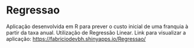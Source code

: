 # Regressao
 Aplicação desenvolvida em R para prever o custo inicial de uma franquia à partir da taxa anual. Utilização de Regressão Linear.
 Link para visualizar a aplicação: https://fabriciodevbh.shinyapps.io/Regressao/
 
